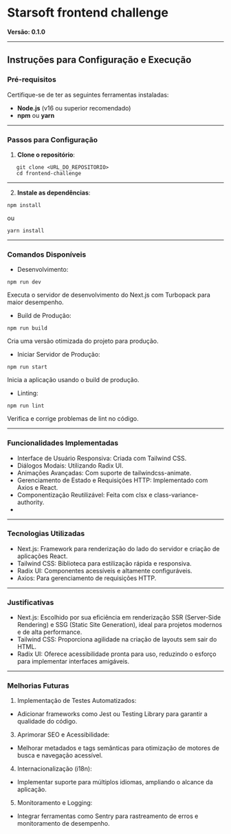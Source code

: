 # Starsoft frontend challenge

**Versão: 0.1.0**

---

## Instruções para Configuração e Execução

### Pré-requisitos

Certifique-se de ter as seguintes ferramentas instaladas:

- **Node.js** (v16 ou superior recomendado)
- **npm** ou **yarn**

---

### Passos para Configuração

1. **Clone o repositório**:
```
   git clone <URL_DO_REPOSITORIO>
   cd frontend-challenge
```

---

2. **Instale as dependências**:
```
npm install
```
ou
```
yarn install
```

---

### Comandos Disponíveis

- Desenvolvimento:
```
npm run dev
```
Executa o servidor de desenvolvimento do Next.js com Turbopack para maior desempenho.

- Build de Produção:
```
npm run build
```
Cria uma versão otimizada do projeto para produção.

- Iniciar Servidor de Produção:
```
npm run start
```
Inicia a aplicação usando o build de produção.

- Linting:
```
npm run lint
```
Verifica e corrige problemas de lint no código.

---

### Funcionalidades Implementadas

- Interface de Usuário Responsiva: Criada com Tailwind CSS.
- Diálogos Modais: Utilizando Radix UI.
- Animações Avançadas: Com suporte de tailwindcss-animate.
- Gerenciamento de Estado e Requisições HTTP: Implementado com Axios e React.
- Componentização Reutilizável: Feita com clsx e class-variance-authority.
- 
---

### Tecnologias Utilizadas

- Next.js: Framework para renderização do lado do servidor e criação de aplicações React.
- Tailwind CSS: Biblioteca para estilização rápida e responsiva.
- Radix UI: Componentes acessíveis e altamente configuráveis.
- Axios: Para gerenciamento de requisições HTTP.

---

### Justificativas

- Next.js: Escolhido por sua eficiência em renderização SSR (Server-Side Rendering) e SSG (Static Site Generation), ideal para projetos modernos e de alta performance.
- Tailwind CSS: Proporciona agilidade na criação de layouts sem sair do HTML.
- Radix UI: Oferece acessibilidade pronta para uso, reduzindo o esforço para implementar interfaces amigáveis.

---

### Melhorias Futuras

1. Implementação de Testes Automatizados:
- Adicionar frameworks como Jest ou Testing Library para garantir a qualidade do código.

3. Aprimorar SEO e Acessibilidade:
- Melhorar metadados e tags semânticas para otimização de motores de busca e navegação acessível.

4. Internacionalização (i18n):
- Implementar suporte para múltiplos idiomas, ampliando o alcance da aplicação.

5. Monitoramento e Logging:
- Integrar ferramentas como Sentry para rastreamento de erros e monitoramento de desempenho.


















